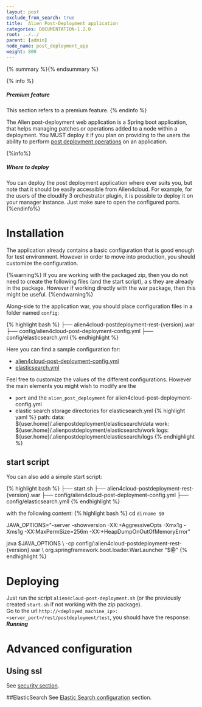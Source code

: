 ```yaml
---
layout: post
exclude_from_search: true
title:  Alien Post-Deployment application
categories: DOCUMENTATION-1.2.0
root: ../../
parent: [admin]
node_name: post_deployment_app
weight: 800
---
```


{% summary %}{% endsummary %}

{% info %}
<h5>Premium feature</h5>
This section refers to a premium feature.
{% endinfo %}

The Alien post-deployment web application is a Spring boot application, that helps managing patches or operations added to a node within a deployment. You MUST deploy it if you plan on providing to the users the ability to perform [post deployment operations](#/documentation/1.2.0/user_guide/post_deployment.html) on an application.  

{%info%}
<h5>Where to deploy</h5>
You can deploy the post deployment application where ever suits you, but note that it should be easily accessible from Alien4cloud.  
For example, for the users of the cloudify 3 orchestrator plugin, it is possible to deploy it on your manager instance. Just make sure to open the configured ports.
{%endinfo%}

# Installation
The application already contains a basic configuration that is good enough for test environment. However in order to move into production, you should customize the configuration.

{%warning%}
If you are working with the packaged zip, then you do not need to create the following files (and the start script), a s they are already in the package. However if working directly with the war package, then this might be useful.
{%endwarning%}

Along-side to the application war, you should place configuration files in a folder named `config`:

{% highlight bash %}
├── alien4cloud-postdeployment-rest-{version}.war
├── config/alien4cloud-post-deployment-config.yml
├── config/elasticsearch.yml
{% endhighlight %}

Here you can find a sample configuration for:

* [alien4cloud-post-deployment-config.yml](../../../files/alien4cloud-post-deployment-config.sample.yml)
* [elasticsearch.yml](https://github.com/alien4cloud/alien4cloud/blob/master/alien4cloud-ui/src/main/resources/elasticsearch.yml)

Feel free to customize the values of the different configurations.  However the main elements you might wish to modify are the

* `port` and the `alien_post_deployment` for alien4cloud-post-deployment-config.yml
* elastic search storage directories for elasticsearch.yml
  {% highlight yaml %}
  path:
    data: ${user.home}/.alienpostdeployment/elasticsearch/data
    work: ${user.home}/.alienpostdeployment/elasticsearch/work
    logs: ${user.home}/.alienpostdeployment/elasticsearch/logs
  {% endhighlight %}

## start script
You can also add a simple start script:

{% highlight bash %}
├── start.sh
├── alien4cloud-postdeployment-rest-{version}.war
├── config/alien4cloud-post-deployment-config.yml
├── config/elasticsearch.ymll
{% endhighlight %}

with the following content:
{% highlight bash %}
cd `dirname $0`

JAVA_OPTIONS="-server -showversion -XX:+AggressiveOpts -Xmx1g -Xms1g -XX:MaxPermSize=256m -XX:+HeapDumpOnOutOfMemoryError"

java $JAVA_OPTIONS \
    -cp config/:alien4cloud-postdeployment-rest-{version}.war \
    org.springframework.boot.loader.WarLauncher
    "$@"
{% endhighlight %}

# Deploying

Just run the script `alien4cloud-post-deployment.sh` (or the previously created `start.sh` if not working with the zip package).  
Go to the url `http://<deployed_machine_ip>:<server_port>/rest/postdeployment/test`, you should have the response: ***Running***

# Advanced configuration

## Using ssl
See [security section](#/documentation/1.2.0/admin_guide/security_patch.html).

##ElasticSearch
See [Elastic Search configuration](#/documentation/1.2.0/admin_guide/advanced_configuration.html) section.
